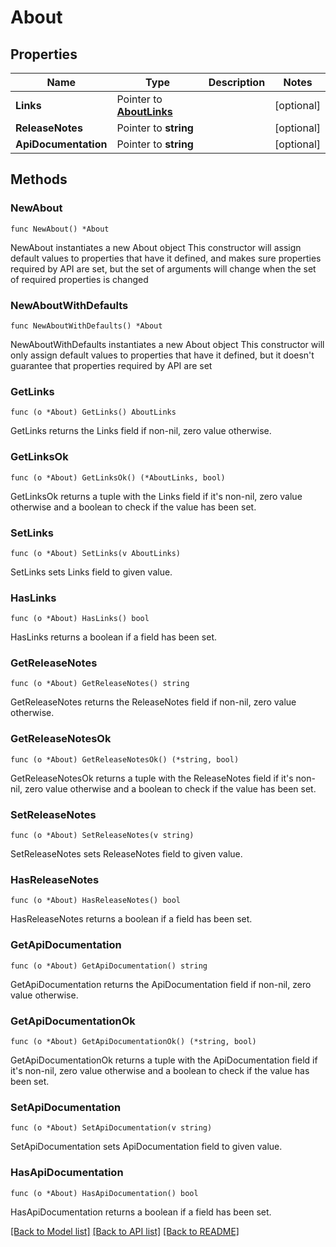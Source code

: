 # About

## Properties

Name | Type | Description | Notes
------------ | ------------- | ------------- | -------------
**Links** | Pointer to [**AboutLinks**](AboutLinks.md) |  | [optional] 
**ReleaseNotes** | Pointer to **string** |  | [optional] 
**ApiDocumentation** | Pointer to **string** |  | [optional] 

## Methods

### NewAbout

`func NewAbout() *About`

NewAbout instantiates a new About object
This constructor will assign default values to properties that have it defined,
and makes sure properties required by API are set, but the set of arguments
will change when the set of required properties is changed

### NewAboutWithDefaults

`func NewAboutWithDefaults() *About`

NewAboutWithDefaults instantiates a new About object
This constructor will only assign default values to properties that have it defined,
but it doesn't guarantee that properties required by API are set

### GetLinks

`func (o *About) GetLinks() AboutLinks`

GetLinks returns the Links field if non-nil, zero value otherwise.

### GetLinksOk

`func (o *About) GetLinksOk() (*AboutLinks, bool)`

GetLinksOk returns a tuple with the Links field if it's non-nil, zero value otherwise
and a boolean to check if the value has been set.

### SetLinks

`func (o *About) SetLinks(v AboutLinks)`

SetLinks sets Links field to given value.

### HasLinks

`func (o *About) HasLinks() bool`

HasLinks returns a boolean if a field has been set.

### GetReleaseNotes

`func (o *About) GetReleaseNotes() string`

GetReleaseNotes returns the ReleaseNotes field if non-nil, zero value otherwise.

### GetReleaseNotesOk

`func (o *About) GetReleaseNotesOk() (*string, bool)`

GetReleaseNotesOk returns a tuple with the ReleaseNotes field if it's non-nil, zero value otherwise
and a boolean to check if the value has been set.

### SetReleaseNotes

`func (o *About) SetReleaseNotes(v string)`

SetReleaseNotes sets ReleaseNotes field to given value.

### HasReleaseNotes

`func (o *About) HasReleaseNotes() bool`

HasReleaseNotes returns a boolean if a field has been set.

### GetApiDocumentation

`func (o *About) GetApiDocumentation() string`

GetApiDocumentation returns the ApiDocumentation field if non-nil, zero value otherwise.

### GetApiDocumentationOk

`func (o *About) GetApiDocumentationOk() (*string, bool)`

GetApiDocumentationOk returns a tuple with the ApiDocumentation field if it's non-nil, zero value otherwise
and a boolean to check if the value has been set.

### SetApiDocumentation

`func (o *About) SetApiDocumentation(v string)`

SetApiDocumentation sets ApiDocumentation field to given value.

### HasApiDocumentation

`func (o *About) HasApiDocumentation() bool`

HasApiDocumentation returns a boolean if a field has been set.


[[Back to Model list]](../README.md#documentation-for-models) [[Back to API list]](../README.md#documentation-for-api-endpoints) [[Back to README]](../README.md)


